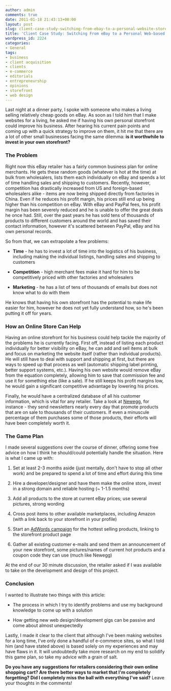 ```yaml
---
author: admin
comments: true
date: 2011-01-18 21:43:13+00:00
layout: post
slug: client-case-study-switching-from-ebay-to-a-personal-website-storefront
title: 'Client Case Study: Switching From eBay to a Personal Web-based Storefront'
wordpress_id: 2224
categories:
- General
tags:
- business
- client acquisition
- clients
- e-commerce
- editorials
- entrepreneurship
- opinions
- storefront
- web design
---
```


Last night at a dinner party, I spoke with someone who makes a living selling relatively cheap goods on eBay.  As soon as I told him that I make websites for a living, he asked me if having his own personal storefront could improve his business.  After hearing his current pain points and coming up with a quick strategy to improve on them, it hit me that there are a lot of other small businesses facing the same dilemma: **is it worthwhile to invest in your own storefront?**<!-- more -->



### The Problem



Right now this eBay retailer has a fairly common business plan for online merchants.  He gets these random goods (whatever is hot at the time) at bulk from wholesalers, lists them each individually on eBay and spends a lot of time handling sales and shipping to customers.  Recently, however, competition has drastically increased from US and foreign-based wholesalers alike - items are now being shipped directly from factories in China.  Even if he reduces his profit margin, his prices still end up being higher than his competition on eBay.  With eBay and PayPal fees, his profit margin has been severely reduced and he is unable to offer the great deals he once had.  Still, over the past years he has sold tens of thousands of products to different customers around the world and has saved their contact information, however it's scattered between PayPal, eBay and his own personal records.

So from that, we can extrapolate a few problems:



	
  * **Time** - he has to invest a lot of time into the logistics of his business, including making the individual listings, handling sales and shipping to customers

	
  * **Competition** - high merchant fees make it hard for him to be competitively priced with other factories and wholesalers

	
  * **Marketing** - he has a list of tens of thousands of emails but does not know what to do with them



He knows that having his own storefront has the potential to make life easier for him, however he does not yet fully understand how, so he's been putting it off for years.



### How an Online Store Can Help



Having an online storefront for his business could help tackle the majority of the problems he is currently facing.  First off, instead of listing each product individually for better visibility on eBay, he can add and sell items at bulk and focus on marketing the website itself (rather than individual products).  He will still have to deal with support and shipping at first, but there are ways to speed up that process as well (automatic shipping label printing, better support systems, etc.).  Having his own website would remove eBay from the equation completely, allowing him to save that commission fee and use it for something else (like a sale).  If he still keeps his profit margins low, he would gain a significant competitive advantage by lowering his prices.

Finally, he would have a centralized database of all his customer information, which is vital for any retailer.  Take a look at [Newegg](http://www.newegg.com/), for instance - they send newsletters nearly every day that promote products that are on sale to thousands of their customers.  If even a minuscule percentage of them purchases some of those products, their efforts will have been completely worth it.



### The Game Plan



I made several suggestions over the course of dinner, offering some free advice on how I think he should/could potentially handle the situation.  Here is what I came up with:



	
  1. Set at least 2-3 months aside (just mentally, don't have to stop all other work) and be prepared to spend a lot of time and effort during this time

	
  2. Hire a developer/designer and have them make the online store, invest in a strong domain and reliable hosting (~ 1-1.5 months)

	
  3. Add all products to the store at current eBay prices; use several pictures, strong wording

	
  4. Cross post items to other available marketplaces, including Amazon (with a link back to your storefront in your profile)

	
  5. Start an [AdWords campaign](https://adwords.google.com/) for the hottest selling products, linking to the storefront product page

	
  6. Gather all existing customer e-mails and send them an announcement of your new storefront, some pictures/names of current hot products and a coupon code they can use (much like Newegg)



At the end of our 30 minute discussion, the retailer asked if I was available to take on the development and design of this project.



### Conclusion



I wanted to illustrate two things with this article:



	
  * The process in which I try to identify problems and use my background knowledge to come up with a solution

	
  * How getting new web design/development gigs can be passive and come about almost unexpectedly



Lastly, I made it clear to the client that although I've been making websites for a long time, I've only done a handful of e-commerce sites, so what I told him (and have stated above) is based solely on my experiences and may have flaws in it.  It will undoubtedly take more research on my end to solidify this game plan, so take my advice with a grain of salt.

**Do you have any suggestions for retailers considering their own online shopping cart?  Are there better ways to market that I'm completely forgetting?  Did I completely miss the ball with everything I've said?**  Leave your thoughts in the comments!
